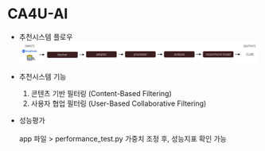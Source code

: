# CA4U-AI
- 추천시스템 플로우
![추천시스템 플로우](recommendation%20system%20flow.png)

- 추천시스템 기능
  
  1. 콘텐츠 기반 필터링 (Content-Based Filtering)
  2. 사용자 협업 필터링 (User-Based Collaborative Filtering)

- 성능평가 \
  \
    app 파일 > performance_test.py 가중치 조정 후, 성능지표 확인 가능 
